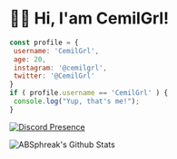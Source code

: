 # 👋🏻 Hi, I'am CemilGrl!
  
 ```javascript
const profile = {
  username: 'CemilGrl',
  age: 20,
  instagram: '@cemilgrl',
  twitter: '@CemilGrl'
}
if ( profile.username == 'CemilGrl' ) {
  console.log("Yup, that's me!");
}
```
 [![Discord Presence](https://lanyard.cnrad.dev/api/378974293507440640)](https://discord.com/users/378974293507440640) 
 
 <img align="center" src="https://github-readme-stats.vercel.app/api?username=CemilGrl&include_all_commits=true&count_private=true&show_icons=true&line_height=20&title_color=7A7ADB&icon_color=2234AE&text_color=D3D3D3&bg_color=0,000000,130F40" alt="ABSphreak's Github Stats">
